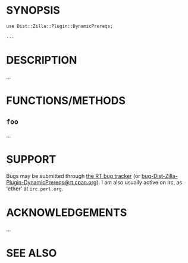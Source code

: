 # SYNOPSIS

    use Dist::Zilla::Plugin::DynamicPrereqs;

    ...

# DESCRIPTION

...

# FUNCTIONS/METHODS

## `foo`

...

# SUPPORT

Bugs may be submitted through [the RT bug tracker](https://rt.cpan.org/Public/Dist/Display.html?Name=Dist-Zilla-Plugin-DynamicPrereqs)
(or [bug-Dist-Zilla-Plugin-DynamicPrereqs@rt.cpan.org](mailto:bug-Dist-Zilla-Plugin-DynamicPrereqs@rt.cpan.org)).
I am also usually active on irc, as 'ether' at `irc.perl.org`.

# ACKNOWLEDGEMENTS

...

# SEE ALSO

